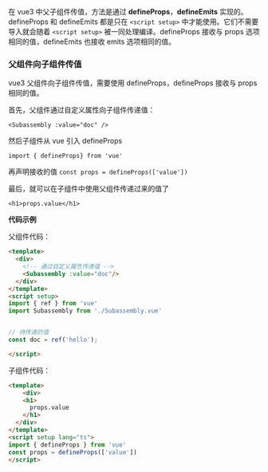 在 vue3 中父子组件传值，方法是通过 **defineProps**，**defineEmits** 实现的。defineProps 和 defineEmits 都是只在 `<script setup>` 中才能使用。它们不需要导入就会随着 `<script setup>` 被一同处理编译。defineProps 接收与 props 选项相同的值，defineEmits 也接收 emits 选项相同的值。

### 父组件向子组件传值

vue3 父组件向子组件传值，需要使用 defineProps，defineProps 接收与 props 相同的值。

首先，父组件通过自定义属性向子组件传递值：

`<Subassembly :value="doc" />`

然后子组件从 vue 引入 defineProps

`import { defineProps} from 'vue'`

再声明接收的值 `const props = defineProps(['value'])` 

最后，就可以在子组件中使用父组件传递过来的值了

`<h1>props.value</h1>`

**代码示例**

父组件代码：

```html
<template>
  <div>
    <!-- 通过自定义属性传递值 -->
    <Subassembly :value="doc"/>
  </div>
</template>
<script setup>
import { ref } from 'vue'
import Subassembly from './Subassembly.vue'


// 待传递的值
const doc = ref('hello');

</script>
```

子组件代码：

```html
<template>
	<div>
   	<h1>
      props.value
    </h1>
  </div>
</template>
<script setup lang="ts">
import { defineProps } from 'vue'
const props = defineProps(['value'])
</script>
```


